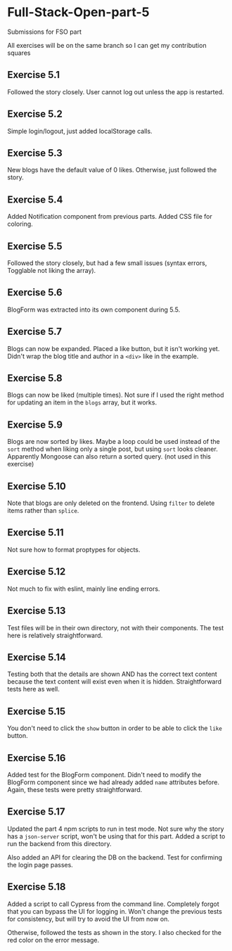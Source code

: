 # Full-Stack-Open-part-5
Submissions for FSO part 

All exercises will be on the same branch so I can get my contribution squares

## Exercise 5.1
Followed the story closely. User cannot log out unless the app is restarted.

## Exercise 5.2
Simple login/logout, just added localStorage calls.

## Exercise 5.3
New blogs have the default value of 0 likes. Otherwise, just followed the story.

## Exercise 5.4
Added Notification component from previous parts. Added CSS file for coloring.

## Exercise 5.5
Followed the story closely, but had a few small issues (syntax errors, Togglable not liking the array).

## Exercise 5.6
BlogForm was extracted into its own component during 5.5.

## Exercise 5.7
Blogs can now be expanded. Placed a like button, but it isn't working yet. Didn't wrap the blog title and author in a `<div>` like in the example.

## Exercise 5.8
Blogs can now be liked (multiple times). Not sure if I used the right method for updating an item in the `blogs` array, but it works.

## Exercise 5.9
Blogs are now sorted by likes. Maybe a loop could be used instead of the `sort` method when liking only a single post, but using `sort` looks cleaner.  
Apparently Mongoose can also return a sorted query. (not used in this exercise)

## Exercise 5.10
Note that blogs are only deleted on the frontend. Using `filter` to delete items rather than `splice`.

## Exercise 5.11
Not sure how to format proptypes for objects.

## Exercise 5.12
Not much to fix with eslint, mainly line ending errors.

## Exercise 5.13
Test files will be in their own directory, not with their components. The test here is relatively straightforward.

## Exercise 5.14
Testing both that the details are shown AND has the correct text content because the text content will exist even when it is hidden. Straightforward tests here as well.

## Exercise 5.15
You don't need to click the `show` button in order to be able to click the `like` button.

## Exercise 5.16
Added test for the BlogForm component. Didn't need to modify the BlogForm component since we had already added `name` attributes before. Again, these tests were pretty straightforward.

## Exercise 5.17
Updated the part 4 npm scripts to run in test mode. Not sure why the story has a `json-server` script, won't be using that for this part. Added a script to run the backend from this directory. 

Also added an API for clearing the DB on the backend. Test for confirming the login page passes.

## Exercise 5.18
Added a script to call Cypress from the command line. Completely forgot that you can bypass the UI for logging in. Won't change the previous tests for consistency, but will try to avoid the UI from now on.

Otherwise, followed the tests as shown in the story. I also checked for the red color on the error message.